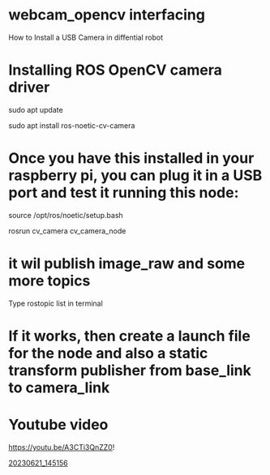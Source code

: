 # webcam_opencv interfacing 

How to Install a USB Camera in diffential robot 

# Installing ROS OpenCV camera driver


sudo apt update 

sudo apt install ros-noetic-cv-camera

# Once you have this installed in your raspberry pi, you can plug it in a USB port and test it running this node:

source /opt/ros/noetic/setup.bash

rosrun cv_camera cv_camera_node

# it wil publish image_raw and some more topics 

Type rostopic list in terminal

# If it works, then create a launch file for the node and also a static transform publisher from base_link to camera_link



<launch>
  <node pkg="cv_camera" type="cv_camera_node" name="cv_camera" output="screen"/>
  <node pkg="tf" type="static_transform_publisher" name="camera_frames_pub" args="0.05 0.0 0.1 0 0 0 /base_link /camera 35"/>
</launch>

# Youtube video
https://youtu.be/A3CTi3QnZZ0!

[20230621_145156](https://github.com/kabilan2003/webcam_opencv/assets/109456728/35977759-cae1-4803-b86d-4cc7296bb10f)

